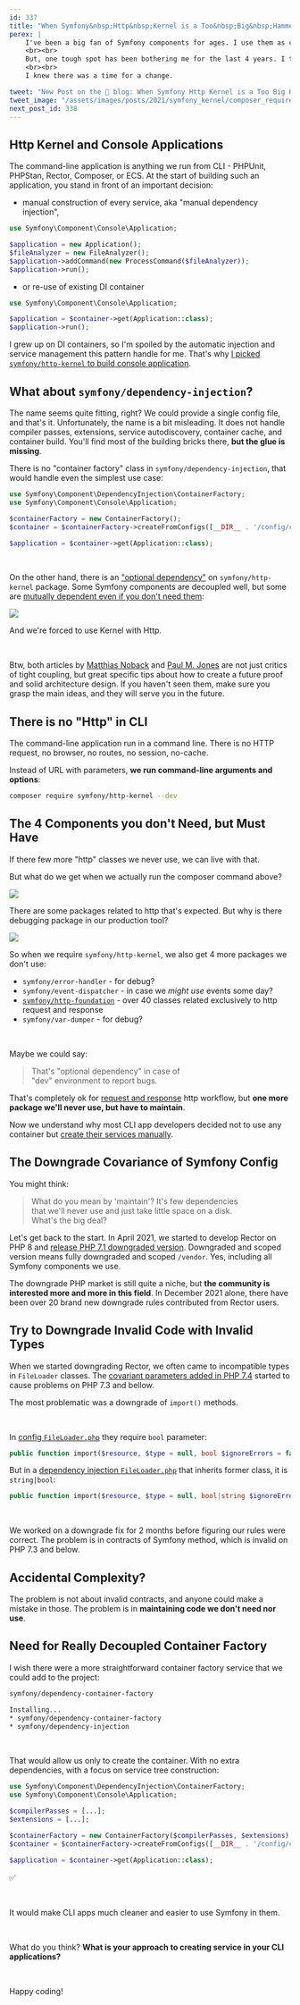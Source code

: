 ```yaml
---
id: 337
title: "When Symfony&nbsp;Http&nbsp;Kernel is a Too&nbsp;Big&nbsp;Hammer to&nbsp;Use"
perex: |
    I've been a big fan of Symfony components for ages. I use them as core bricks of my projects [migrate other frameworks to it](/blog/2019/08/26/how-we-migrated-54-357-lines-of-code-nette-to-symfony-in-2-people-under-80-hours), and every 6 months, I'm excited about what new features are coming in the next minor release.
    <br><br>
    But, one tough spot has been bothering me for the last 4 years. I tried to find my way out of it, hack around it or accept it. In March 2021, we [downgrade Rector 0.10 from PHP 8 to 7.1](https://getrector.org/blog/2021/03/22/rector-010-released-with-php71-support#rector-on-php-7-1-and-7-2-without-docker), and the issue became visible more than ever.
    <br><br>
    I knew there was a time for a change.

tweet: "New Post on the 🐘 blog: When Symfony Http Kernel is a Too Big Hammer to Use"
tweet_image: "/assets/images/posts/2021/symfony_kernel/composer_require.gif"
next_post_id: 338
---
```


## Http Kernel and Console Applications

The command-line application is anything we run from CLI - PHPUnit, PHPStan, Rector, Composer, or ECS. At the start of building such an application, you stand in front of an important decision:

* manual construction of every service, aka "manual dependency injection",

```php
use Symfony\Component\Console\Application;

$application = new Application();
$fileAnalyzer = new FileAnalyzer();
$application->addCommand(new ProcessCommand($fileAnalyzer));
$application->run();
```

* or re-use of existing DI container

```php
use Symfony\Component\Console\Application;

$application = $container->get(Application::class);
$application->run();
```

I grew up on DI containers, so I'm spoiled by the automatic injection and service management this pattern handle for me. That's why [I picked `symfony/http-kernel` to build console application](/blog/2018/05/28/build-your-first-symfony-console-application-with-dependency-injection-under-4-files/).

## What about `symfony/dependency-injection`?

The name seems quite fitting, right? We could provide a single config file, and that's it. Unfortunately, the name is a bit misleading. It does not handle compiler passes, extensions, service autodiscovery, container cache, and container build. You'll find most of the building bricks there, **but the glue is missing**.

There is no "container factory" class in `symfony/dependency-injection`, that would handle even the simplest use case:

```php
use Symfony\Component\DependencyInjection\ContainerFactory;
use Symfony\Component\Console\Application;

$containerFactory = new ContainerFactory();
$container = $containerFactory->createFromConfigs([__DIR__ . '/config/config.php']);

$application = $container->get(Application::class);
```

<br>

On the other hand, there is an ["optional dependency"](https://matthiasnoback.nl/2014/04/theres-no-such-thing-as-an-optional-dependency/) on `symfony/http-kernel` package. Some Symfony components are decoupled well, but some are [mutually dependent even if you don't need them](https://paul-m-jones.com/post/2013/01/02/symfony-components-sometimes-decoupled-sometimes-not/):

<img src="/assets/images/posts/2021/symfony_kernel/symfony_paul_m_jones.png" class="img-thumbnail">

And we're forced to use Kernel with Http.

<br>

Btw, both articles by [Matthias Noback](https://matthiasnoback.nl/2014/04/theres-no-such-thing-as-an-optional-dependency/) and [Paul M. Jones](https://paul-m-jones.com/post/2013/01/02/symfony-components-sometimes-decoupled-sometimes-not/) are not just critics of tight coupling, but great specific tips about how to create a future proof and solid architecture design. If you haven't seen them, make sure you grasp the main ideas, and they will serve you in the future.

## There is no "Http" in CLI

The command-line application run in a command line. There is no HTTP request, no browser, no routes, no session, no-cache.

Instead of URL with parameters, **we run command-line arguments and options**:

```bash
composer require symfony/http-kernel --dev
```

## The 4 Components you don't Need, but Must Have

If there few more "http" classes we never use, we can live with that.

But what do we get when we actually run the composer command above?

<img src="/assets/images/posts/2021/symfony_kernel/composer_require.gif" class="img-thumbnail">

<br>

There are some packages related to http that's expected. But why is there debugging package in our production tool?

<img src="/assets/images/posts/2021/symfony_kernel/symfony_dependent_var_dumper.gif" class="img-thumbnail">

<br>

So when we require `symfony/http-kernel`, we also get 4 more packages we don't use:

- `symfony/error-handler` - for debug?
- `symfony/event-dispatcher` - in case we *might use* events some day?
- [`symfony/http-foundation`](https://github.com/symfony/http-foundation) - over 40 classes related exclusively to http request and response
- `symfony/var-dumper` - for debug?

<br>

Maybe we could say:

<blockquote class="blockquote text-center">
That's "optional dependency" in case of<br>
"dev" environment to report bugs.
</blockquote>

That's completely ok for [request and response](https://en.wikipedia.org/wiki/Request%E2%80%93response) http workflow, but **one more package we'll never use, but have to maintain**.

Now we understand why most CLI app developers decided not to use any container but [create their services manually](https://github.com/composer/composer/blob/e6cfc924f24089bc02cf8f4d27367b283247610e/src/Composer/Console/Application.php#L490-L519).

## The Downgrade Covariance of Symfony Config

You might think:

<blockquote class="blockquote text-center">
What do you mean by 'maintain'? It's few dependencies<br>
that we'll never use and just take little space on a disk.
<br>
What's the big deal?
</blockquote>

Let's get back to the start. In April 2021, we started to develop Rector on PHP 8 and [release PHP 7.1 downgraded version](https://getrector.org/blog/2021/03/22/rector-010-released-with-php71-support#rector-on-php-7-1-and-7-2-without-docker). Downgraded and scoped version means fully downgraded and scoped `/vendor`. Yes, including all Symfony components we use.

The downgrade PHP market is still quite a niche, but **the community is interested more and more in this field**. In December 2021 alone, there have been over 20 brand new downgrade rules contributed from Rector users.

## Try to Downgrade Invalid Code with Invalid Types

When we started downgrading Rector, we often came to incompatible types in `FileLoader` classes. The [covariant parameters added in PHP 7.4](https://wiki.php.net/rfc/covariant-returns-and-contravariant-parameters) started to cause problems on PHP 7.3 and bellow.

The most problematic was a downgrade of `import()` methods.

<br>

In [config `FileLoader.php`](https://github.com/symfony/symfony/blob/54015cccf0236bbdb38cd5abae5b2bdc89aa8ac2/src/Symfony/Component/Config/Loader/FileLoader.php#L71) they require `bool` parameter:

```php
public function import($resource, $type = null, bool $ignoreErrors = false) {}
```

But in a [dependency injection `FileLoader.php`](https://github.com/symfony/symfony/blob/54015cccf0236bbdb38cd5abae5b2bdc89aa8ac2/src/Symfony/Component/DependencyInjection/Loader/FileLoader.php#L55) that inherits former class, it is `string|bool`:

```php
public function import($resource, $type = null, bool|string $ignoreErrors = false) {}
```

<br>

We worked on a downgrade fix for 2 months before figuring our rules were correct. The problem is in contracts of Symfony method, which is invalid on PHP 7.3 and below.

## Accidental Complexity?

The problem is not about invalid contracts, and anyone could make a mistake in those. The problem is in **maintaining code we don't need nor use**.

## Need for Really Decoupled Container Factory

I wish there were a more straightforward container factory service that we could add to the project:

```bash
symfony/dependency-container-factory

Installing...
* symfony/dependency-container-factory
* symfony/dependency-injection
```

<br>

That would allow us only to create the container. With no extra dependencies, with a focus on service tree construction:

```php
use Symfony\Component\DependencyInjection\ContainerFactory;
use Symfony\Component\Console\Application;

$compilerPasses = [...];
$extensions = [...];

$containerFactory = new ContainerFactory($compilerPasses, $extensions);
$container = $containerFactory->createFromConfigs([__DIR__ . '/config/config.php']);

$application = $container->get(Application::class);
```

<p class="text-success pt-3 pb-3">✅</p>

<br>

It would make CLI apps much cleaner and easier to use Symfony in them.

<br>

What do you think? **What is your approach to creating service in your CLI applications?**

<br>

Happy coding!
